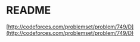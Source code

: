 # README

[http://codeforces.com/problemset/problem/749/D](http://codeforces.com/problemset/problem/749/D)

